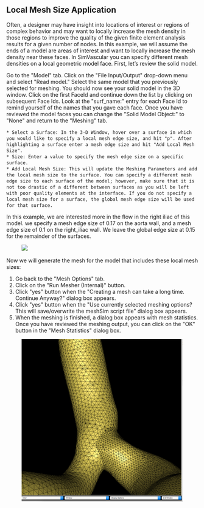 ## Local Mesh Size Application

Often, a designer may have insight into locations of interest or regions of complex behavior and may want to locally increase the mesh density in those regions to improve the quality of the given finite element analysis results for a given number of nodes.  In this example, we will assume the ends of a model are areas of interest and want to locally increase the mesh density near these faces.  In SimVascular you can specify different mesh densities on a local geometric model face.  First, let’s review the solid model.

Go to the "Model" tab. Click on the "File Input/Output" drop-down menu and select "Read model." Select the same model that you previously selected for meshing. You should now see your solid model in the 3D window. Click on the first FaceId and continue down the list by clicking on subsequent Face Ids. Look at the "surf_name:" entry for each Face Id to remind yourself of the names that you gave each face.  Once you have reviewed the model faces you can change the "Solid Model Object:" to "None" and return to the "Meshing" tab.

	* Select a Surface: In the 3-D Window, hover over a surface in which you would like to specify a local mesh edge size, and hit "p". After highlighting a surface enter a mesh edge size and hit "Add Local Mesh Size".
	* Size: Enter a value to specify the mesh edge size on a specific surface. 
	* Add Local Mesh Size: This will update the Meshing Parameters and add the local mesh size to the surface. You can specify a different mesh edge size to each surface of the model; however, make sure that it is not too drastic of a different between surfaces as you will be left with poor quality elements at the interface. If you do not specify a local mesh size for a surface, the global mesh edge size will be used for that surface. 

In this example, we are interested more in the flow in the right iliac of this model. we specify a mesh edge size of 0.17 on the aorta wall, and a mesh edge size of 0.1 on the right_iliac wall. We leave the global edge size at 0.15 for the remainder of the surfaces.

<figure>
  <img class="svImg svImgXl" src="archives/sv2/meshing/img/TetGen_Local_Refinement.png">
  <figcaption class="svCaption" ></figcaption>
</figure>

Now we will generate the mesh for the model that includes these local mesh sizes:

1.	Go back to the "Mesh Options" tab.
2.	Click on the "Run Mesher (Internal)" button.
3.	Click "yes" button when the "Creating a mesh can take a long time. Continue Anyway?" dialog box appears.
4.	Click "yes" button when the "Use currently selected meshing options? This will save/overwrite the meshSim script file" dialog box appears.
5.	When the meshing is finished, a dialog box appears with mesh statistics.  Once you have reviewed the meshing output, you can click on the "OK" button in the "Mesh Statistics" dialog box.

<figure>
  <img class="svImg svImgXl" src="archives/sv2/meshing/img/TetGen_Refinement_Mesh.png">
  <figcaption class="svCaption" ></figcaption>
</figure>
